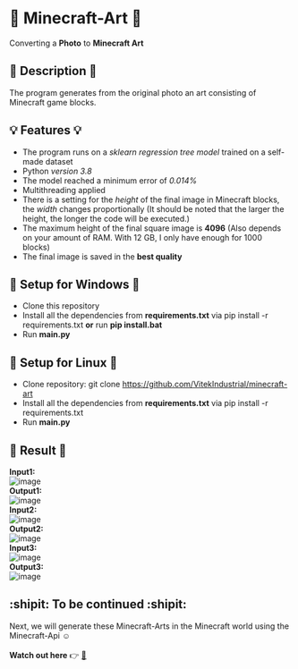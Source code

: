 # :art: **Minecraft-Art** :art:
Converting a **Photo** to **Minecraft Art**
## :ledger: **Description** :ledger:
The program generates from the original photo an art consisting of Minecraft game blocks.
## :bulb: Features :bulb:
+ The program runs on a *sklearn regression tree model* trained on a self-made dataset
+ Python *version 3.8*
+ The model reached a minimum error of *0.014%*
+ Multithreading applied
+ There is a setting for the *height* of the final image in Minecraft blocks, the *width* changes proportionally (It should be noted that the larger the height, the longer the code will be executed.)
+ The maximum height of the final square image is **4096** (Also depends on your amount of RAM. With 12 GB, I only have enough for 1000 blocks)
+ The final image is saved in the **best quality**
## :floppy_disk: Setup for Windows :floppy_disk:
+ Clone this repository
+ Install all the dependencies from **requirements.txt** via pip install -r requirements.txt **or** run **pip install.bat**
+ Run **main.py**
## :floppy_disk: Setup for Linux :floppy_disk:
+ Clone repository: git clone https://github.com/VitekIndustrial/minecraft-art
+ Install all the dependencies from **requirements.txt** via pip install -r requirements.txt
+ Run **main.py**
## :cookie: Result :cookie:
**Input1:**
<br/>
![image](https://user-images.githubusercontent.com/104269586/164979346-9f9908b8-e147-4411-8706-8577a0fcf0ed.png)
<br/>
**Output1:**
<br/>
![image](https://user-images.githubusercontent.com/104269586/164979535-9e362c42-03d1-4cca-b17c-257d0be22ad6.png)
<br/>
**Input2:**
<br/>
![image](https://user-images.githubusercontent.com/104269586/164979504-0b3ef186-bd88-42bc-a03a-7a5d0c16b94e.png)
<br/>
**Output2:**
<br/>
![image](https://user-images.githubusercontent.com/104269586/164979548-5e34e9ff-d773-4d4e-a3b6-65fae406ac9b.png)
<br/>
**Input3:**
<br/>
![image](https://lh6.googleusercontent.com/8Jk0Bn85fvgocjsMAmVvsnmEJMGV6x8RYUIprafst9YTkJrXQFIUAkGHHso8axKGKkGi3kzXtoKU1w1fP_Gg=w1366-h662)
<br/>
**Output3:**
<br/>
![image](https://lh3.googleusercontent.com/nZubZNN812RVe_hI9vbdzfQNIk0eU2JwGrOlxqVaLHTLD9xHVVjCCpnCGTu4d1r-WaA02kI224QUgRTQa9AB=w1366-h662-rw)
## :shipit: To be continued :shipit:
Next, we will generate these Minecraft-Arts in the Minecraft world using the Minecraft-Api :relaxed:
<br/>
<br/>
**Watch out here** :point_right: [:open_file_folder:](https://github.com/VitekIndustrial/minecraft-art-in-minecraft-world)

